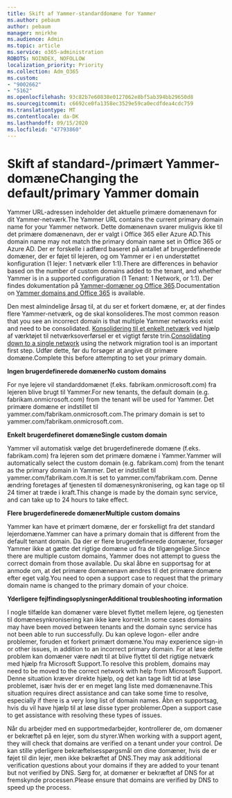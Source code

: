 ```yaml
---
title: Skift af Yammer-standarddomæne for Yammer
ms.author: pebaum
author: pebaum
manager: mnirkhe
ms.audience: Admin
ms.topic: article
ms.service: o365-administration
ROBOTS: NOINDEX, NOFOLLOW
localization_priority: Priority
ms.collection: Adm_O365
ms.custom:
- "9002662"
- "5162"
ms.openlocfilehash: 93c82b7e60838e0127062e8bf5ab394bb29650d8
ms.sourcegitcommit: c6692ce0fa1358ec3529e59ca0ecdfdea4cdc759
ms.translationtype: MT
ms.contentlocale: da-DK
ms.lasthandoff: 09/15/2020
ms.locfileid: "47793860"
---
```

# <a name="changing-the-defaultprimary-yammer-domain"></a><span data-ttu-id="e436f-102">Skift af standard-/primært Yammer-domæne</span><span class="sxs-lookup"><span data-stu-id="e436f-102">Changing the default/primary Yammer domain</span></span>

<span data-ttu-id="e436f-103">Yammer URL-adressen indeholder det aktuelle primære domænenavn for dit Yammer-netværk.</span><span class="sxs-lookup"><span data-stu-id="e436f-103">The Yammer URL contains the current primary domain name for your Yammer network.</span></span> <span data-ttu-id="e436f-104">Dette domænenavn svarer muligvis ikke til det primære domænenavn, der er valgt i Office 365 eller Azure AD.</span><span class="sxs-lookup"><span data-stu-id="e436f-104">This domain name may not match the primary domain name set in Office 365 or Azure AD.</span></span> <span data-ttu-id="e436f-105">Der er forskelle i adfærd baseret på antallet af brugerdefinerede domæner, der er føjet til lejeren, og om Yammer er i en understøttet konfiguration (1 lejer: 1 netværk eller 1:1).</span><span class="sxs-lookup"><span data-stu-id="e436f-105">There are differences in behavior based on the number of custom domains added to the tenant, and whether Yammer is in a supported configuration (1 Tenant: 1 Network, or 1:1).</span></span> <span data-ttu-id="e436f-106">Der findes dokumentation på [Yammer-domæner og Office 365](https://docs.microsoft.com/yammer/configure-your-yammer-network/manage-yammer-domains).</span><span class="sxs-lookup"><span data-stu-id="e436f-106">Documentation on [Yammer domains and Office 365](https://docs.microsoft.com/yammer/configure-your-yammer-network/manage-yammer-domains) is available.</span></span>

<span data-ttu-id="e436f-107">Den mest almindelige årsag til, at du ser et forkert domæne, er, at der findes flere Yammer-netværk, og de skal konsolideres.</span><span class="sxs-lookup"><span data-stu-id="e436f-107">The most common reason that you see an incorrect domain is that multiple Yammer networks exist and need to be consolidated.</span></span> <span data-ttu-id="e436f-108">[Konsolidering til et enkelt netværk](https://docs.microsoft.com/yammer/configure-your-yammer-network/consolidate-multiple-yammer-networks) ved hjælp af værktøjet til netværksoverførsel er et vigtigt første trin.</span><span class="sxs-lookup"><span data-stu-id="e436f-108">[Consolidating down to a single network](https://docs.microsoft.com/yammer/configure-your-yammer-network/consolidate-multiple-yammer-networks) using the network migration tool is an important first step.</span></span> <span data-ttu-id="e436f-109">Udfør dette, før du forsøger at angive dit primære domæne.</span><span class="sxs-lookup"><span data-stu-id="e436f-109">Complete this before attempting to set your primary domain.</span></span>

<span data-ttu-id="e436f-110">**Ingen brugerdefinerede domæner**</span><span class="sxs-lookup"><span data-stu-id="e436f-110">**No custom domains**</span></span>

<span data-ttu-id="e436f-111">For nye lejere vil standarddomænet (f.eks. fabrikam.onmicrosoft.com) fra lejeren blive brugt til Yammer.</span><span class="sxs-lookup"><span data-stu-id="e436f-111">For new tenants, the default domain (e.g. fabrikam.onmicrosoft.com) from the tenant will be used for Yammer.</span></span> <span data-ttu-id="e436f-112">Det primære domæne er indstillet til yammer.com/fabrikam.onmicrosoft.com.</span><span class="sxs-lookup"><span data-stu-id="e436f-112">The primary domain is set to yammer.com/fabrikam.onmicrosoft.com.</span></span>

<span data-ttu-id="e436f-113">**Enkelt brugerdefineret domæne**</span><span class="sxs-lookup"><span data-stu-id="e436f-113">**Single custom domain**</span></span>

<span data-ttu-id="e436f-114">Yammer vil automatisk vælge det brugerdefinerede domæne (f.eks. fabrikam.com) fra lejeren som det primære domæne i Yammer.</span><span class="sxs-lookup"><span data-stu-id="e436f-114">Yammer will automatically select the custom domain (e.g. fabrikam.com) from the tenant as the primary domain in Yammer.</span></span> <span data-ttu-id="e436f-115">Det er indstillet til yammer.com/fabrikam.com.</span><span class="sxs-lookup"><span data-stu-id="e436f-115">It is set to yammer.com/fabrikam.com.</span></span> <span data-ttu-id="e436f-116">Denne ændring foretages af tjenesten til domænesynkronisering, og kan tage op til 24 timer at træde i kraft.</span><span class="sxs-lookup"><span data-stu-id="e436f-116">This change is made by the domain sync service, and can take up to 24 hours to take effect.</span></span>

<span data-ttu-id="e436f-117">**Flere brugerdefinerede domæner**</span><span class="sxs-lookup"><span data-stu-id="e436f-117">**Multiple custom domains**</span></span>

<span data-ttu-id="e436f-118">Yammer kan have et primært domæne, der er forskelligt fra det standard lejerdomæne.</span><span class="sxs-lookup"><span data-stu-id="e436f-118">Yammer can have a primary domain that is different from the default tenant domain.</span></span> <span data-ttu-id="e436f-119">Da der er flere brugerdefinerede domæner, forsøger Yammer ikke at gætte det rigtige domæne ud fra de tilgængelige.</span><span class="sxs-lookup"><span data-stu-id="e436f-119">Since there are multiple custom domains, Yammer does not attempt to guess the correct domain from those available.</span></span> <span data-ttu-id="e436f-120">Du skal åbne en supportsag for at anmode om, at det primære domænenavn ændres til det primære domæne efter eget valg.</span><span class="sxs-lookup"><span data-stu-id="e436f-120">You need to open a support case to request that the primary domain name is changed to the primary domain of your choice.</span></span>

<span data-ttu-id="e436f-121">**Yderligere fejlfindingsoplysninger**</span><span class="sxs-lookup"><span data-stu-id="e436f-121">**Additional troubleshooting information**</span></span>

<span data-ttu-id="e436f-122">I nogle tilfælde kan domæner være blevet flyttet mellem lejere, og tjenesten til domænesynkronisering kan ikke køre korrekt.</span><span class="sxs-lookup"><span data-stu-id="e436f-122">In some cases domains may have been moved between tenants and the domain sync service has not been able to run successfully.</span></span> <span data-ttu-id="e436f-123">Du kan opleve logon- eller andre problemer, foruden et forkert primært domæne.</span><span class="sxs-lookup"><span data-stu-id="e436f-123">You may experience sign-in or other issues, in addition to an incorrect primary domain.</span></span> <span data-ttu-id="e436f-124">For at løse dette problem kan domæner være nødt til at blive flyttet til det rigtige netværk med hjælp fra Microsoft Support.</span><span class="sxs-lookup"><span data-stu-id="e436f-124">To resolve this problem, domains may need to be moved to the correct network with help from Microsoft Support.</span></span> <span data-ttu-id="e436f-125">Denne situation kræver direkte hjælp, og det kan tage lidt tid at løse problemet, især hvis der er en meget lang liste med domænenavne.</span><span class="sxs-lookup"><span data-stu-id="e436f-125">This situation requires direct assistance and can take some time to resolve, especially if there is a very long list of domain names.</span></span> <span data-ttu-id="e436f-126">Åbn en supportsag, hvis du vil have hjælp til at løse disse typer problemer.</span><span class="sxs-lookup"><span data-stu-id="e436f-126">Open a support case to get assistance with resolving these types of issues.</span></span>

<span data-ttu-id="e436f-127">Når du arbejder med en supportmedarbejder, kontrollerer de, om domæner er bekræftet på en lejer, som du styrer.</span><span class="sxs-lookup"><span data-stu-id="e436f-127">When working with a support agent, they will check that domains are verified on a tenant under your control.</span></span> <span data-ttu-id="e436f-128">De kan stille yderligere bekræftelsesspørgsmål om dine domæner, hvis de er føjet til din lejer, men ikke bekræftet af DNS.</span><span class="sxs-lookup"><span data-stu-id="e436f-128">They may ask additional verification questions about your domains if they are added to your tenant but not verified by DNS.</span></span> <span data-ttu-id="e436f-129">Sørg for, at domæner er bekræftet af DNS for at fremskynde processen.</span><span class="sxs-lookup"><span data-stu-id="e436f-129">Please ensure that domains are verified by DNS to speed up the process.</span></span>
